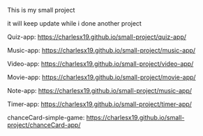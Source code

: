This is my small project

it will keep update while i done another project

Quiz-app:
https://charlesx19.github.io/small-project/quiz-app/

Music-app:
https://charlesx19.github.io/small-project/music-app/

Video-app:
https://charlesx19.github.io/small-project/video-app/

Movie-app:
https://charlesx19.github.io/small-project/movie-app/

Note-app:
https://charlesx19.github.io/small-project/music-app/

Timer-app:
https://charlesx19.github.io/small-project/timer-app/

chanceCard-simple-game:
https://charlesx19.github.io/small-project/chanceCard-app/
